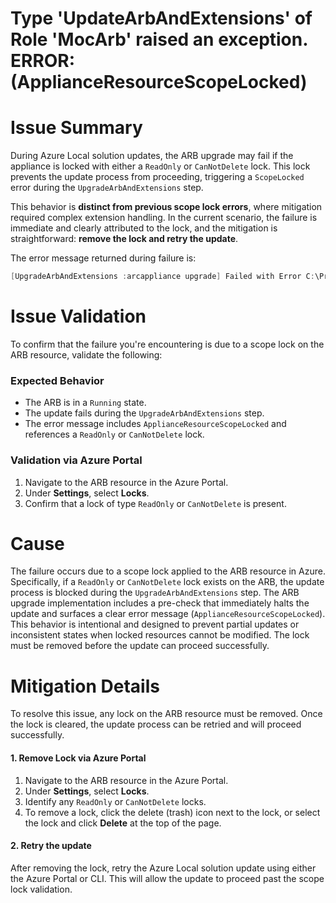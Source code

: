 # Type 'UpdateArbAndExtensions' of Role 'MocArb' raised an exception. ERROR: (ApplianceResourceScopeLocked)

# Issue Summary

During Azure Local solution updates, the ARB upgrade may fail if the appliance is locked with either a `ReadOnly` or `CanNotDelete` lock. This lock prevents the update process from proceeding, triggering a `ScopeLocked` error during the `UpgradeArbAndExtensions` step.

This behavior is **distinct from previous scope lock errors**, where mitigation required complex extension handling. In the current scenario, the failure is immediate and clearly attributed to the lock, and the mitigation is straightforward: **remove the lock and retry the update**.

The error message returned during failure is:

```powershell
[UpgradeArbAndExtensions :arcappliance upgrade] Failed with Error C:\Program Files (x86)\Microsoft SDKs\Azure\CLI2\wbin\az.cmd arcappliance upgrade hci --config-file "C:\ClusterStorage\Infrastructure_1\Shares\SU1_Infrastructure_1\MocArb\WorkingDirectory\Appliance\hci-appliance.yaml" --only-show-errors returned a non empty error stream [ERROR: (ApplianceResourceScopeLocked) A ReadOnly or CanNotDelete lock exists on Microsoft.ResourceConnector/appliances/s-cluster-arcbridge, please refer to documentation on how to remove the lock before proceeding with upgrade. Documentation found here: https://learn.microsoft.com/en-us/azure/azure-resource-manager/management/lock-resources?tabs=json#lock-inheritance]
```

# Issue Validation

To confirm that the failure you're encountering is due to a scope lock on the ARB resource, validate the following:

### Expected Behavior
- The ARB is in a `Running` state.
- The update fails during the `UpgradeArbAndExtensions` step.
- The error message includes `ApplianceResourceScopeLocked` and references a `ReadOnly` or `CanNotDelete` lock.

### Validation via Azure Portal
1. Navigate to the ARB resource in the Azure Portal.
2. Under **Settings**, select **Locks**.
3. Confirm that a lock of type `ReadOnly` or `CanNotDelete` is present.


# Cause

The failure occurs due to a scope lock applied to the ARB resource in Azure. Specifically, if a `ReadOnly` or `CanNotDelete` lock exists on the ARB, the update process is blocked during the `UpgradeArbAndExtensions` step. The ARB upgrade implementation includes a pre-check that immediately halts the update and surfaces a clear error message (`ApplianceResourceScopeLocked`). This behavior is intentional and designed to prevent partial updates or inconsistent states when locked resources cannot be modified. The lock must be removed before the update can proceed successfully.


# Mitigation Details

To resolve this issue, any lock on the ARB resource must be removed. Once the lock is cleared, the update process can be retried and will proceed successfully.

#### **1. Remove Lock via Azure Portal**
1. Navigate to the ARB resource in the Azure Portal.
2. Under **Settings**, select **Locks**.
3. Identify any `ReadOnly` or `CanNotDelete` locks.
4. To remove a lock, click the delete (trash) icon next to the lock, or select the lock and click **Delete** at the top of the page.


#### **2. Retry the update**
After removing the lock, retry the Azure Local solution update using either the Azure Portal or CLI. This will allow the update to proceed past the scope lock validation.